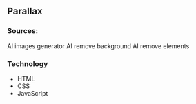 ## Parallax

### Sources:

AI images generator
AI remove background
AI remove elements

### Technology
* HTML
* CSS
* JavaScript
